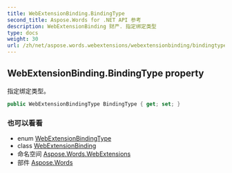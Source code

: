 ```yaml
---
title: WebExtensionBinding.BindingType
second_title: Aspose.Words for .NET API 参考
description: WebExtensionBinding 财产. 指定绑定类型
type: docs
weight: 30
url: /zh/net/aspose.words.webextensions/webextensionbinding/bindingtype/
---
```

## WebExtensionBinding.BindingType property

指定绑定类型。

```csharp
public WebExtensionBindingType BindingType { get; set; }
```

### 也可以看看

* enum [WebExtensionBindingType](../../webextensionbindingtype/)
* class [WebExtensionBinding](../)
* 命名空间 [Aspose.Words.WebExtensions](../../webextensionbinding/)
* 部件 [Aspose.Words](../../../)


